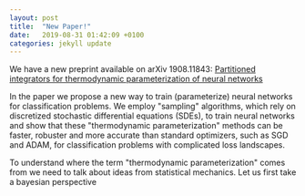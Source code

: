 ```yaml
---
layout: post
title:  "New Paper!"
date:   2019-08-31 01:42:09 +0100
categories: jekyll update
---
```


We have a new preprint available on arXiv 1908.11843:
[Partitioned integrators for thermodynamic parameterization of neural networks](https://arxiv.org/abs/1908.11843)

In the paper we propose a new way to train (parameterize) neural networks for classification problems. We employ "sampling" algorithms, which rely on discretized stochastic differential equations (SDEs), to train neural networks and show that these "thermodynamic parameterization" methods can be faster, robuster and more accurate than standard optimizers, such as SGD and ADAM,
for classification problems with complicated loss landscapes.

To understand where the term "thermodynamic parameterization" comes from we need to talk about ideas from statistical mechanics. Let us first take a bayesian perspective


<!---This paper is centered around training of neural networks for classification problems. Traditionally neural networks (NNs) are parameterized using optimization procedures such as stochastic gradient descent (SGD), RMSProp and ADAM. But in this paper we employ alternative ``sampling'' algorithms, which rely on discretized stochastic differential equations (SDEs), to train neural networks. We refer to these algorithms as thermodynamic parameterization methods, because they use an additional temperature variable to enhance the training (parameterization) process for neural networks.The idea of using an additional temperature variable originates from statistical metchanics.--> 
